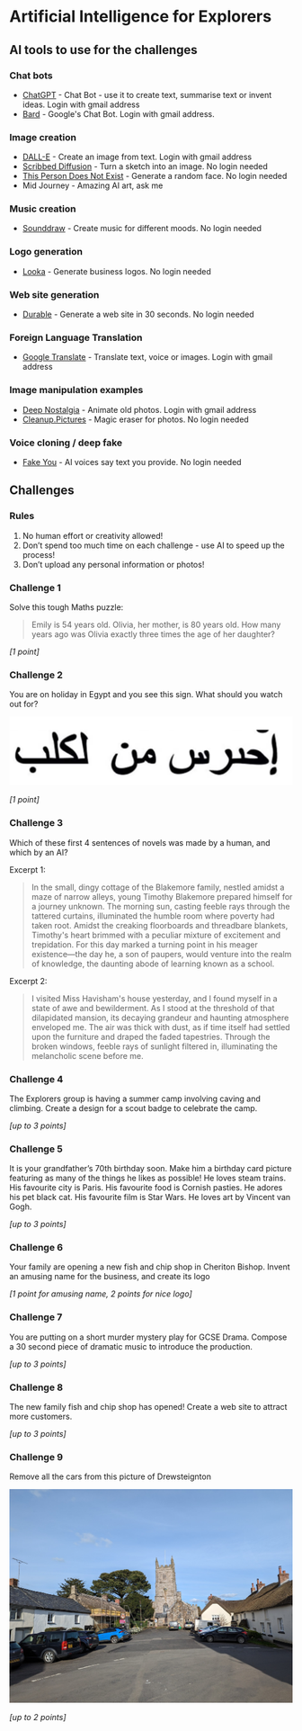# Artificial Intelligence for Explorers

## AI tools to use for the challenges

### Chat bots

- [ChatGPT](https://chat.openai.com/) - Chat Bot - use it to create text, summarise text or invent ideas. Login with gmail address
- [Bard](https://bard.google.com/) - Google's Chat Bot. Login with gmail address.

### Image creation

- [DALL-E](https://labs.openai.com/) - Create an image from text. Login with gmail address
- [Scribbed Diffusion](https://scribblediffusion.com/) - Turn a sketch into an image. No login needed
- [This Person Does Not Exist](https://this-person-does-not-exist.com/en) - Generate a random face. No login needed
- Mid Journey - Amazing AI art, ask me

### Music creation

- [Sounddraw](https://soundraw.io) - Create music for different moods. No login needed

### Logo generation

- [Looka](https://looka.com/) - Generate business logos. No login needed

### Web site generation

- [Durable](https://durable.co/ai-website-builder) - Generate a web site in 30 seconds. No login needed

### Foreign Language Translation

- [Google Translate](https://translate.google.co.uk/) - Translate text, voice or images. Login with gmail address

### Image manipulation examples

- [Deep Nostalgia](https://www.myheritage.com/deep-nostalgia) - Animate old photos. Login with gmail address
- [Cleanup.Pictures](https://cleanup.pictures/) - Magic eraser for photos. No login needed

### Voice cloning / deep fake

- [Fake You](https://fakeyou.com/) - AI voices say text you provide. No login needed

## Challenges

### Rules

1. No human effort or creativity allowed!
2. Don’t spend too much time on each challenge - use AI to speed up the process!
3. Don’t upload any personal information or photos!

### Challenge 1

Solve this tough Maths puzzle: 

> Emily is 54 years old. Olivia, her mother, is 80 years old. How many years ago was Olivia exactly three times the age of her daughter?

_[1 point]_

### Challenge 2

You are on holiday in Egypt and you see this sign. What should you watch out for?

![Mystery text](assets/mystery-text.png)

_[1 point]_

### Challenge 3

Which of these first 4 sentences of novels was made by a human, and which by an AI?

Excerpt 1:
> In the small, dingy cottage of the Blakemore family, nestled amidst a maze of narrow alleys, young Timothy Blakemore prepared himself for a journey unknown. The morning sun, casting feeble rays through the tattered curtains, illuminated the humble room where poverty had taken root. Amidst the creaking floorboards and threadbare blankets, Timothy's heart brimmed with a peculiar mixture of excitement and trepidation. For this day marked a turning point in his meager existence—the day he, a son of paupers, would venture into the realm of knowledge, the daunting abode of learning known as a school.

Excerpt 2:
> I visited Miss Havisham's house yesterday, and I found myself in a state of awe and bewilderment. As I stood at the threshold of that dilapidated mansion, its decaying grandeur and haunting atmosphere enveloped me. The air was thick with dust, as if time itself had settled upon the furniture and draped the faded tapestries. Through the broken windows, feeble rays of sunlight filtered in, illuminating the melancholic scene before me.

### Challenge 4

The Explorers group is having a summer camp involving caving and climbing. Create a design for a scout badge to celebrate the camp.

_[up to 3 points]_

### Challenge 5

It is your grandfather’s 70th birthday soon. Make him a birthday card picture featuring as many of the things he likes as possible! He loves steam trains. His favourite city is Paris. His favourite food is Cornish pasties. He adores his pet black cat. His favourite film is Star Wars. He loves art by Vincent van Gogh. 

_[up to 3 points]_

### Challenge 6

Your family are opening a new fish and chip shop in Cheriton Bishop. Invent an amusing name for the business, and create its logo

_[1 point for amusing name, 2 points for nice logo]_

### Challenge 7

You are putting on a short murder mystery play for GCSE Drama. 
Compose a 30 second piece of dramatic music to introduce the production.

_[up to 3 points]_

### Challenge 8

The new family fish and chip shop has opened! Create a web site to attract more customers.

_[up to 3 points]_

### Challenge 9

Remove all the cars from this picture of Drewsteignton

![Drewsteignton](assets/drewsteignton.jpg)

_[up to 2 points]_



